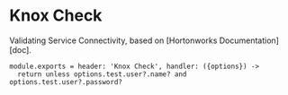 
# Knox Check

Validating Service Connectivity, based on [Hortonworks Documentation][doc].

    module.exports = header: 'Knox Check', handler: ({options}) ->
      return unless options.test.user?.name? and options.test.user?.password?
